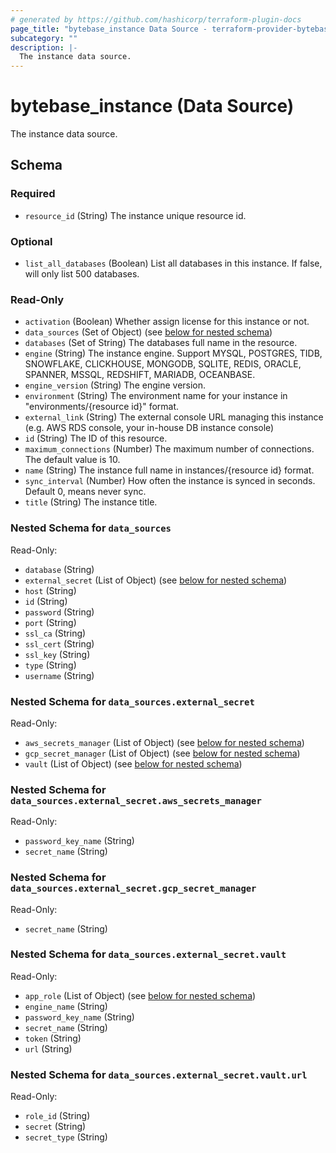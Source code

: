 ```yaml
---
# generated by https://github.com/hashicorp/terraform-plugin-docs
page_title: "bytebase_instance Data Source - terraform-provider-bytebase"
subcategory: ""
description: |-
  The instance data source.
---
```


# bytebase_instance (Data Source)

The instance data source.



<!-- schema generated by tfplugindocs -->
## Schema

### Required

- `resource_id` (String) The instance unique resource id.

### Optional

- `list_all_databases` (Boolean) List all databases in this instance. If false, will only list 500 databases.

### Read-Only

- `activation` (Boolean) Whether assign license for this instance or not.
- `data_sources` (Set of Object) (see [below for nested schema](#nestedatt--data_sources))
- `databases` (Set of String) The databases full name in the resource.
- `engine` (String) The instance engine. Support MYSQL, POSTGRES, TIDB, SNOWFLAKE, CLICKHOUSE, MONGODB, SQLITE, REDIS, ORACLE, SPANNER, MSSQL, REDSHIFT, MARIADB, OCEANBASE.
- `engine_version` (String) The engine version.
- `environment` (String) The environment name for your instance in "environments/{resource id}" format.
- `external_link` (String) The external console URL managing this instance (e.g. AWS RDS console, your in-house DB instance console)
- `id` (String) The ID of this resource.
- `maximum_connections` (Number) The maximum number of connections. The default value is 10.
- `name` (String) The instance full name in instances/{resource id} format.
- `sync_interval` (Number) How often the instance is synced in seconds. Default 0, means never sync.
- `title` (String) The instance title.

<a id="nestedatt--data_sources"></a>
### Nested Schema for `data_sources`

Read-Only:

- `database` (String)
- `external_secret` (List of Object) (see [below for nested schema](#nestedobjatt--data_sources--external_secret))
- `host` (String)
- `id` (String)
- `password` (String)
- `port` (String)
- `ssl_ca` (String)
- `ssl_cert` (String)
- `ssl_key` (String)
- `type` (String)
- `username` (String)

<a id="nestedobjatt--data_sources--external_secret"></a>
### Nested Schema for `data_sources.external_secret`

Read-Only:

- `aws_secrets_manager` (List of Object) (see [below for nested schema](#nestedobjatt--data_sources--external_secret--aws_secrets_manager))
- `gcp_secret_manager` (List of Object) (see [below for nested schema](#nestedobjatt--data_sources--external_secret--gcp_secret_manager))
- `vault` (List of Object) (see [below for nested schema](#nestedobjatt--data_sources--external_secret--vault))

<a id="nestedobjatt--data_sources--external_secret--aws_secrets_manager"></a>
### Nested Schema for `data_sources.external_secret.aws_secrets_manager`

Read-Only:

- `password_key_name` (String)
- `secret_name` (String)


<a id="nestedobjatt--data_sources--external_secret--gcp_secret_manager"></a>
### Nested Schema for `data_sources.external_secret.gcp_secret_manager`

Read-Only:

- `secret_name` (String)


<a id="nestedobjatt--data_sources--external_secret--vault"></a>
### Nested Schema for `data_sources.external_secret.vault`

Read-Only:

- `app_role` (List of Object) (see [below for nested schema](#nestedobjatt--data_sources--external_secret--vault--app_role))
- `engine_name` (String)
- `password_key_name` (String)
- `secret_name` (String)
- `token` (String)
- `url` (String)

<a id="nestedobjatt--data_sources--external_secret--vault--app_role"></a>
### Nested Schema for `data_sources.external_secret.vault.url`

Read-Only:

- `role_id` (String)
- `secret` (String)
- `secret_type` (String)


